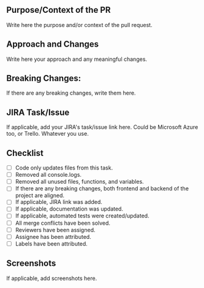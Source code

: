 ## Purpose/Context of the PR

Write here the purpose and/or context of the pull request.

## Approach and Changes

Write here your approach and any meaningful changes.

## Breaking Changes:

If there are any breaking changes, write them here.

## JIRA Task/Issue

If applicable, add your JIRA's task/issue link here. Could be Microsoft Azure too, or Trello. Whatever you use.

## Checklist

- [ ] Code only updates files from this task.
- [ ] Removed all console.logs.
- [ ] Removed all unused files, functions, and variables.
- [ ] If there are any breaking changes, both frontend and backend of the project are aligned.
- [ ] If applicable, JIRA link was added.
- [ ] If applicable, documentation was updated.
- [ ] If applicable, automated tests were created/updated.
- [ ] All merge conflicts have been solved.
- [ ] Reviewers have been assigned.
- [ ] Assignee has been attributed.
- [ ] Labels have been attributed.

## Screenshots

If applicable, add screenshots here.
